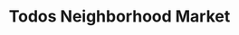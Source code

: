 ---
title: "Todos Neighborhood Market"
url: /woodbridge/todos-neighborhood-market/
shop: supermarket
---